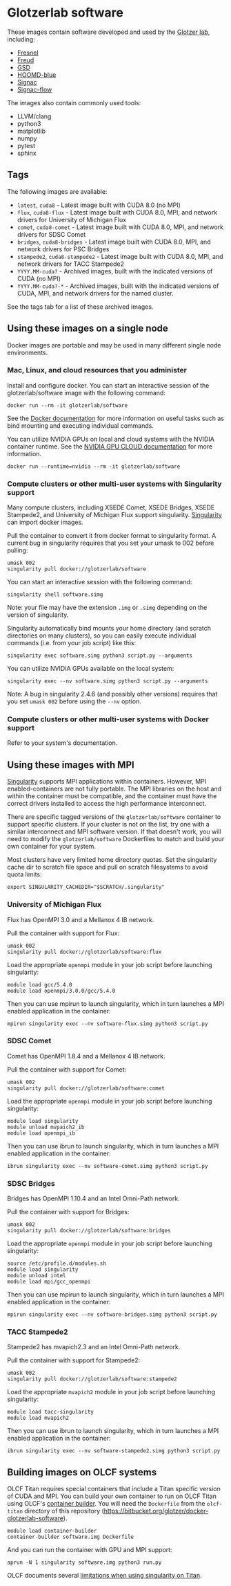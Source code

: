 # Glotzerlab software

These images contain software developed and used by the [Glotzer lab](http://glotzerlab.engin.umich.edu/home/), including:

  * [Fresnel](https://bitbucket.org/glotzer/fresnel)
  * [Freud](https://bitbucket.org/glotzer/freud)
  * [GSD](https://bitbucket.org/glotzer/gsd)
  * [HOOMD-blue](http://glotzerlab.engin.umich.edu/hoomd-blue/)
  * [Signac](http://signac.io)
  * [Signac-flow](http://signac.io)

The images also contain commonly used tools:

  * LLVM/clang
  * python3
  * matplotlib
  * numpy
  * pytest
  * sphinx

## Tags

The following images are available:

  * ``latest``, ``cuda8`` - Latest image built with CUDA 8.0 (no MPI)
  * ``flux``, ``cuda8-flux`` - Latest image built with CUDA 8.0, MPI, and network drivers for University of Michigan Flux
  * ``comet``, ``cuda8-comet`` - Latest image built with CUDA 8.0, MPI, and network drivers for SDSC Comet
  * ``bridges``, ``cuda8-bridges`` - Latest image built with CUDA 8.0, MPI, and network drivers for PSC Bridges
  * ``stampede2``, ``cuda8-stampede2`` - Latest image built with CUDA 8.0, MPI, and network drivers for TACC Stampede2
  * ``YYYY.MM-cuda?`` - Archived images, built with the indicated versions of CUDA (no MPI)
  * ``YYYY.MM-cuda?-*`` - Archived images, built with the indicated versions of CUDA, MPI, and network drivers for the named cluster.

See the tags tab for a list of these archived images.

## Using these images on a single node

Docker images are portable and may be used in many different single node environments.

### Mac, Linux, and cloud resources that you administer

Install and configure docker. You can start an interactive session of the glotzerlab/software image with the following command:

    docker run --rm -it glotzerlab/software

See the [Docker documentation](https://docs.docker.com/) for more information on useful tasks such as bind mounting and executing individual commands.

You can utilize NVIDIA GPUs on local and cloud systems with the NVIDIA container runtime. See the [NVIDIA GPU CLOUD documentation](http://docs.nvidia.com/ngc/index.html#ngc-with-nvidia-titan-pcs) for more information.

    docker run --runtime=nvidia --rm -it glotzerlab/software

### Compute clusters or other multi-user systems with Singularity support

Many compute clusters, including XSEDE Comet, XSEDE Bridges, XSEDE Stampede2, and University of Michigan Flux support singularity. [Singularity](http://singularity.lbl.gov/) can import docker images.

Pull the container to convert it from docker format to singularity format. A current bug in singularity requires that you set your umask to 002 before pulling:

    umask 002
    singularity pull docker://glotzerlab/software

You can start an interactive session with the following command:

    singularity shell software.simg

Note: your file may have the extension ``.img`` or ``.simg`` depending on the version of singularity.

Singularity automatically bind mounts your home directory (and scratch directories on many clusters), so you can easily execute individual commands (i.e. from your job script) like this:

    singularity exec software.simg python3 script.py --arguments

You can utilize NVIDIA GPUs available on the local system:

    singularity exec --nv software.simg python3 script.py --arguments

Note: A bug in singularity 2.4.6 (and possibly other versions) requires that you set ``umask 002`` before using the ``--nv`` option.

### Compute clusters or other multi-user systems with Docker support

Refer to your system's documentation.

## Using these images with MPI

[Singularity](http://singularity.lbl.gov/) supports MPI applications within containers. However, MPI enabled-containers are not fully portable. The MPI libraries on the host and within the container must be compatible, and the container must have the correct drivers installed to access the high performance interconnect.

There are specific tagged versions of the ``glotzerlab/software`` container to support specific clusters. If your cluster is not on the list, try one with a similar interconnect and MPI software version. If that doesn't work, you will need to modify the ``glotzerlab/software`` Dockerfiles to match and build your own container for your system.

Most clusters have very limited home directory quotas. Set the singularity cache dir to scratch file space and pull on scratch filesystems to avoid quota limits:

    export SINGULARITY_CACHEDIR="$SCRATCH/.singularity"

### University of Michigan Flux

Flux has OpenMPI 3.0 and a Mellanox 4 IB network.

Pull the container with support for Flux:

    umask 002
    singularity pull docker://glotzerlab/software:flux

Load the appropriate ``openmpi`` module in your job script before launching singularity:

    module load gcc/5.4.0
    module load openmpi/3.0.0/gcc/5.4.0

Then you can use mpirun to launch singularity, which in turn launches a MPI enabled application in the container:

    mpirun singularity exec --nv software-flux.simg python3 script.py

### SDSC Comet

Comet has OpenMPI 1.8.4 and a Mellanox 4 IB network.

Pull the container with support for Comet:

    umask 002
    singularity pull docker://glotzerlab/software:comet

Load the appropriate ``openmpi`` module in your job script before launching singularity:

    module load singularity
    module unload mvpaich2_ib
    module load openmpi_ib

Then you can use ibrun to launch singularity, which in turn launches a MPI enabled application in the container:

    ibrun singularity exec --nv software-comet.simg python3 script.py

### SDSC Bridges

Bridges has OpenMPI 1.10.4 and an Intel Omni-Path network.

Pull the container with support for Bridges:

    umask 002
    singularity pull docker://glotzerlab/software:bridges

Load the appropriate ``openmpi`` module in your job script before launching singularity:

    source /etc/profile.d/modules.sh
    module load singularity
    module unload intel
    module load mpi/gcc_openmpi

Then you can use mpirun to launch singularity, which in turn launches a MPI enabled application in the container:

    mpirun singularity exec --nv software-bridges.simg python3 script.py

### TACC Stampede2

Stampede2 has mvapich2.3 and an Intel Omni-Path network.

Pull the container with support for Stampede2:

    umask 002
    singularity pull docker://glotzerlab/software:stampede2

Load the appropriate ``mvapich2`` module in your job script before launching singularity:

    module load tacc-singularity
    module load mvapich2

Then you can use ibrun to launch singularity, which in turn launches a MPI enabled application in the container:

    ibrun singularity exec --nv software-stampede2.simg python3 script.py

## Building images on OLCF systems

OLCF Titan requires special containers that include a Titan specific version of CUDA and MPI. You can build your own container to run on OLCF Titan using OLCF's [container builder](https://www.olcf.ornl.gov/container-builder/). You will need the ``Dockerfile`` from the ``olcf-titan`` directory of this repository (https://bitbucket.org/glotzer/docker-glotzerlab-software).

    module load container-builder
    container-builder software.img Dockerfile

And you can run the container with GPU and MPI support:

    aprun -N 1 singularity software.img python3 run.py

OLCF documents several [limitations when using singularity on Titan](https://www.olcf.ornl.gov/software-containers-on-titan/).
